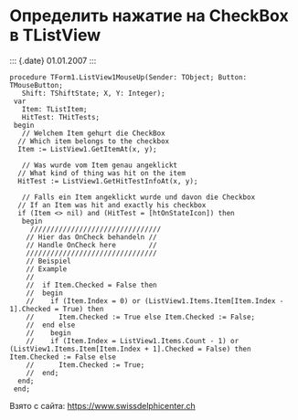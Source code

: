 Определить нажатие на CheckBox в TListView
==========================================

::: {.date}
01.01.2007
:::

    procedure TForm1.ListView1MouseUp(Sender: TObject; Button: TMouseButton;
       Shift: TShiftState; X, Y: Integer);
     var
       Item: TListItem;
       HitTest: THitTests;
     begin
       // Welchem Item gehцrt die CheckBox 
      // Which item belongs to the checkbox 
      Item := ListView1.GetItemAt(x, y);
     
       // Was wurde vom Item genau angeklickt 
      // What kind of thing was hit on the item 
      HitTest := ListView1.GetHitTestInfoAt(x, y);
     
       // Falls ein Item angeklickt wurde und davon die Checkbox 
      // If an Item was hit and exactly his checkbox 
      if (Item <> nil) and (HitTest = [htOnStateIcon]) then
       begin
         //////////////////////////////// 
        // Hier das OnCheck behandeln // 
        // Handle OnCheck here        // 
        //////////////////////////////// 
        // Beispiel 
        // Example 
        // 
        //  if Item.Checked = False then 
        //  begin 
        //    if (Item.Index = 0) or (ListView1.Items.Item[Item.Index - 1].Checked = True) then 
        //      Item.Checked := True else Item.Checked := False; 
        //  end else 
        //    begin 
        //    if (Item.Index = ListView1.Items.Count - 1) or (ListView1.Items.Item[Item.Index + 1].Checked = False) then Item.Checked := False else 
        //      Item.Checked := True; 
        //  end; 
      end;
     end;

Взято с сайта: <https://www.swissdelphicenter.ch>

 

 
